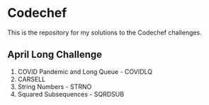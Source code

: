 # Codechef

This is the repository for my solutions to the Codechef challenges.

## April Long Challenge
1) COVID Pandemic and Long Queue - COVIDLQ
2) CARSELL
3) String Numbers - STRNO
4) Squared Subsequences - SQRDSUB

